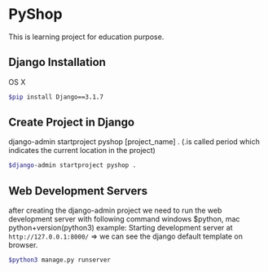 # PyShop
This is learning project for education purpose.

## Django Installation

OS X 

```sh
$pip install Django==3.1.7
```

## Create Project in Django

django-admin startproject pyshop [project_name] . (.is called period which indicates the current location in the project)

```sh
$django-admin startproject pyshop .

```

## Web Development Servers

after creating the django-admin project we need to run the web development server with following command windows $python, mac python+version(python3)
example: Starting development server at `http://127.0.0.1:8000/` => we can see the django default template on browser.

```sh
$python3 manage.py runserver

```
